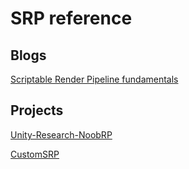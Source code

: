 # SRP reference

## Blogs

[Scriptable Render Pipeline fundamentals](https://docs.unity3d.com/Manual/ScriptableRenderPipeline.html)

## Projects

[Unity-Research-NoobRP](https://github.com/okzkx/Unity-Research-NoobRP)

[CustomSRP](https://github.com/cinight/CustomSRP)
